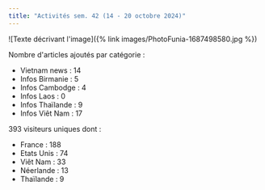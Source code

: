 ```yaml
---
title: "Activités sem. 42 (14 - 20 octobre 2024)"
---
```

![Texte décrivant l'image]({% link images/PhotoFunia-1687498580.jpg %})

Nombre d'articles ajoutés par catégorie :   
- Vietnam news : 14 
- Infos Birmanie : 5
- Infos Cambodge : 4
- Infos Laos : 0
- Infos Thaïlande : 9
- Infos Viêt Nam :  17

393 visiteurs uniques dont :  
- France : 188
- Etats Unis : 74 
- Viêt Nam : 33 
- Néerlande : 13
- Thaïlande : 9